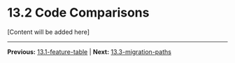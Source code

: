 # 13.2 Code Comparisons

[Content will be added here]

---

**Previous:** [13.1-feature-table](./13.1-feature-table.md) | **Next:** [13.3-migration-paths](./13.3-migration-paths.md)
